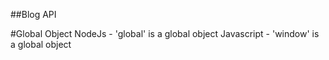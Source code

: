 ##Blog API

#Global Object
 NodeJs - 'global' is a global object
 Javascript - 'window' is a global object